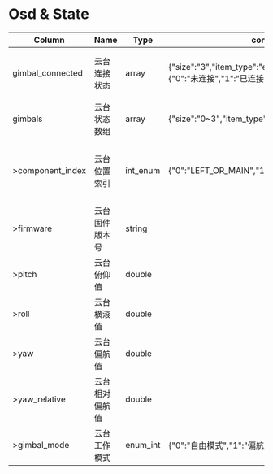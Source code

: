 # Osd & State

|Column|Name|Type|constraint|Description|accessMode|pushMode|
|---|---|---|---|---|---|---|
|gimbal_connected|云台连接状态|array|{"size":"3","item_type":"enum_int","item_constraint":"{"0":"未连接","1":"已连接"}"}|数组的三个元素依次表示左弦侧（主）、右弦侧、上侧的云台的连接状态|r|0|
|gimbals|云台状态数组|array|{"size":"0~3","item_type":"struct"}|只推送在线的云台状态|r|0|
|>component_index|云台位置索引|int_enum|{"0":"LEFT_OR_MAIN","1":"RIGHT","2":"UP"}|{"LEFT_OR_MAIN":"飞行器左弦侧(主)","RIGHT":"飞行器右弦侧","UP":"飞行器上侧"}|r|0|
|>firmware|云台固件版本号|string|||r|0|
|>pitch|云台俯仰值|double|||r|0|
|>roll|云台横滚值|double|||r|0|
|>yaw|云台偏航值|double||相对大地坐标系方向|r|0|
|>yaw_relative|云台相对偏航值|double||相对于无人机机头方向|r|0|
|>gimbal_mode|云台工作模式|enum_int|{"0":"自由模式","1":"偏航跟随模式","2":"FPV模式"}||rw|0|

